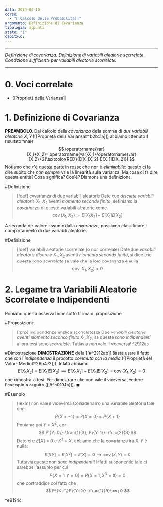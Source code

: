 ```yaml
---
data: 2024-05-10
corso:
  - "[[Calcolo delle Probabilità]]"
argomento: Definizione di Covarianza
tipologia: appunti
stato: "1"
capitolo:
---
```

- - -
*Definizione di covarianza. Definizione di variabili aleatorie scorrelate. Condizione sufficiente per variabili aleatorie scorrelate.*
- - -
# 0. Voci correlate
- [[Proprietà della Varianza]]
# 1. Definizione di Covarianza
**PREAMBOLO.** Dal calcolo della *covarianza* della somma di *due variabili aleatorie* $X,Y$ ([[Proprietà della Varianza#^b2bc1a]]) abbiamo ottenuto il risultato finale 
$$
\operatorname{var}(X_1+X_2)=\operatorname{var}X_1+\operatorname{var}{X_2}+2(\textcolor{RED}{E[X_1X_2]-E[X_1]E[X_2]})
$$
Notiamo che c'è questa parte in rosso che non è *eliminabile*: questo ci fa dire subito che *non sempre* vale la linearità sulla varianza. Ma cosa ci fa dire questa entità? Cosa significa? Cos'è? Diamone una definizione.

#Definizione 
> [!def] covarianza di due variabili aleatorie
> Date due *discrete variabili aleatorie* $X_1,X_2$ aventi *momento secondo finito*, definiamo la *covarianza* di queste variabili aleatorie come
> $$
> \operatorname{cov}{(X_1,X_2)}:=E[X_1X_2]-E[X_1]E[X_2]
> $$

A seconda del valore assunto dalla *covarianza*, possiamo classificare il comportamento di due variabili aleatorie.

#Definizione 
> [!def] variabili aleatorie scorrelate (o non correlate)
> Date due *variabili aleatorie discrete* $X_1,X_2$ aventi *momento secondo finito*, si dice che queste sono *scorrelate* se vale che la loro covarianza è nulla
> $$
> \operatorname{cov}{(X_1,X_2)}=0
> $$

# 2. Legame tra Variabili Aleatorie Scorrelate e Indipendenti
Poniamo questa osservazione sotto forma di proposizione

#Proposizione 
> [!prp] indipendenza implica scorrelatezza
> Due *variabili aleatorie aventi momento secondo finito* $X_1,X_2$, se queste *sono indipendenti* allora essi sono *scorrelate*. Tuttavia *non* vale il viceversa! 
^2912ab

#Dimostrazione 
**DIMOSTRAZIONE** della [[#^2912ab]]
Basta usare il fatto che con l'*indipendenza* il prodotto *commuta con la media* ([[Proprietà del Valore Medio#^26b472]]). Infatti abbiamo
$$
E[X_1X_2]=E[X_1]E[X_2] \implies E[X_1X_2]-E[X_1]E[X_2]=\operatorname{cov}{(X_1,X_2)}=0
$$
che dimostra la tesi. Per dimostrare che non vale il viceversa, vedere l'esempio a seguito ([[#^e9194c]]). $\blacksquare$

#Esempio 
> [!exm] non vale il viceversa
> Consideriamo una variabile aleatoria tale che
> $$
> P\{X=-1\}=P\{X=0\}=P\{X=1\}
> $$
> Poniamo poi $Y=X^2$, con
> $$
> P\{Y=0\}=\frac{1}{3}, P\{Y=1\}=\frac{2}{3}
> $$
> Dato che $E[X]=0$ e $X^3=X$, abbiamo che la covarianza tra $X,Y$ è nulla:
> $$
> E[XY]=E[X^3]=E[X]=0 \implies \operatorname{cov}{(X,Y)}=0
> $$
> Tuttavia queste non *sono indipendenti*! Infatti supponendo tale ci sarebbe l'assurdo per cui
> $$
> P\{X=1, Y=0\}=P\{X=1, X^3=0\}=0
> $$
> che contraddice col fatto che
> $$
> P\{X=1\}P\{Y=0\}=\frac{1}{9}\neq 0
> $$

^e9194c

